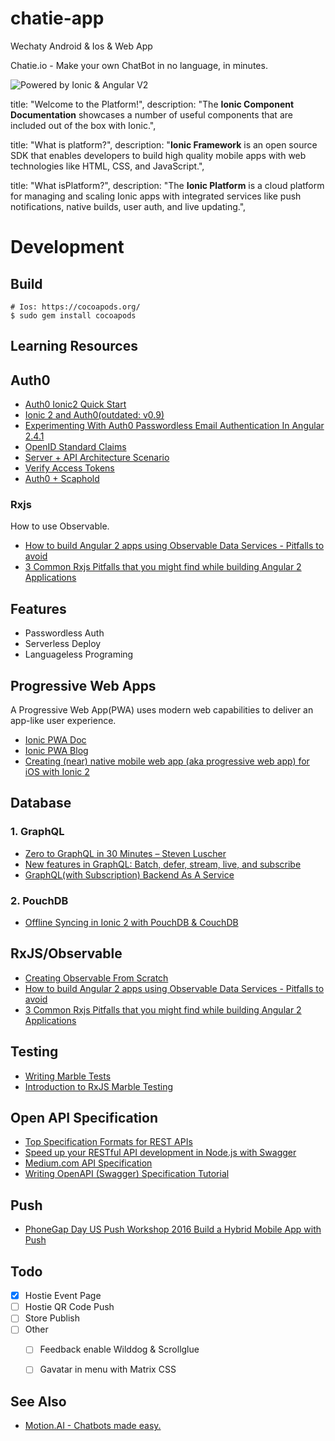 # chatie-app
Wechaty Android & Ios & Web App

Chatie.io - Make your own ChatBot in no language, in minutes.

![Powered by Ionic & Angular V2](https://ionicframework.com/img/blog/ionic-angular-v2.jpg "Powered by Ionic & Angular V2")

title: "Welcome to the Platform!",
description: "The <b>Ionic Component Documentation</b> showcases a number of useful components that are included out of the box with Ionic.",

title: "What is platform?",
description: "<b>Ionic Framework</b> is an open source SDK that enables developers to build high quality mobile apps with web technologies like HTML, CSS, and JavaScript.",

title: "What isPlatform?",
description: "The <b>Ionic Platform</b> is a cloud platform for managing and scaling Ionic apps with integrated services like push notifications, native builds, user auth, and live updating.",


# Development

## Build

```shell
# Ios: https://cocoapods.org/
$ sudo gem install cocoapods
```

## Learning Resources

## Auth0

* [Auth0 Ionic2 Quick Start](https://auth0.com/docs/quickstart/native/ionic2)
* [Ionic 2 and Auth0(outdated: v0.9)](http://blog.ionic.io/ionic-2-and-auth0/)
* [Experimenting With Auth0 Passwordless Email Authentication In Angular 2.4.1](https://www.bennadel.com/blog/3207-experimenting-with-auth0-passwordless-email-authentication-in-angular-2-4-1.htm)
* [OpenID Standard Claims](https://openid.net/specs/openid-connect-core-1_0.html#StandardClaims)
* [Server + API Architecture Scenario](https://auth0.com/docs/architecture-scenarios/application/server-api)
* [Verify Access Tokens](https://auth0.com/docs/api-auth/tutorials/verify-access-token)
* [Auth0 + Scaphold](https://scaphold.io/community/questions/scaphold-social-login/)

### Rxjs

How to use Observable.

* [How to build Angular 2 apps using Observable Data Services - Pitfalls to avoid](http://blog.angular-university.io/how-to-build-angular2-apps-using-rxjs-observable-data-services-pitfalls-to-avoid/)
* [3 Common Rxjs Pitfalls that you might find while building Angular 2 Applications](http://blog.angular-university.io/angular-2-rxjs-common-pitfalls/)

## Features

* Passwordless Auth
* Serverless Deploy
* Languageless Programing

## Progressive Web Apps

A Progressive Web App(PWA) uses modern web capabilities to deliver an app-like user experience.

* [Ionic PWA Doc](http://ionicframework.com/docs/v2/resources/progressive-web-apps/)
* [Ionic PWA Blog](http://blog.ionic.io/navigating-the-world-of-progressive-web-apps-with-ionic-2/)
* [Creating (near) native mobile web app (aka progressive web app) for iOS with Ionic 2](https://technology.amis.nl/2016/08/16/creating-near-native-mobile-web-app-aka-progressive-web-app-for-ios-with-ionic-2/)

## Database

### 1. GraphQL

* [Zero to GraphQL in 30 Minutes – Steven Luscher](https://www.youtube.com/watch?v=UBGzsb2UkeY)
* [New features in GraphQL: Batch, defer, stream, live, and subscribe](https://dev-blog.apollodata.com/new-features-in-graphql-batch-defer-stream-live-and-subscribe-7585d0c28b07#.tzc669fjv)
* [GraphQL(with Subscription) Backend As A Service](https://scaphold.io/)

### 2. PouchDB

* [Offline Syncing in Ionic 2 with PouchDB & CouchDB](https://www.joshmorony.com/offline-syncing-in-ionic-2-with-pouchdb-couchdb/)

## RxJS/Observable

* [Creating Observable From Scratch](https://egghead.io/lessons/rxjs-creating-observable-from-scratch)
* [How to build Angular 2 apps using Observable Data Services - Pitfalls to avoid](http://blog.angular-university.io/how-to-build-angular2-apps-using-rxjs-observable-data-services-pitfalls-to-avoid/)
* [3 Common Rxjs Pitfalls that you might find while building Angular 2 Applications](http://blog.angular-university.io/angular-2-rxjs-common-pitfalls/)

## Testing

* [Writing Marble Tests](https://github.com/ReactiveX/rxjs/blob/master/doc/writing-marble-tests.md)
* [Introduction to RxJS Marble Testing](https://egghead.io/lessons/rxjs-introduction-to-rxjs-marble-testing)

## Open API Specification

* [Top Specification Formats for REST APIs](http://nordicapis.com/top-specification-formats-for-rest-apis/)
* [Speed up your RESTful API development in Node.js with Swagger](https://scotch.io/tutorials/speed-up-your-restful-api-development-in-node-js-with-swagger)
* [Medium.com API Specification](https://github.com/amardeshbd/medium-api-specification)
* [Writing OpenAPI (Swagger) Specification Tutorial](https://apihandyman.io/writing-openapi-swagger-specification-tutorial-part-1-introduction/)

## Push

* [PhoneGap Day US Push Workshop 2016 Build a Hybrid Mobile App with Push](http://macdonst.github.io/push-workshop/index.html)


## Todo

* [x] Hostie Event Page
* [ ] Hostie QR Code Push
* [ ] Store Publish
* [ ] Other
  - [ ] Feedback enable Wilddog & Scrollglue
  - [ ] Gavatar in menu with Matrix CSS


## See Also

* [Motion.AI - Chatbots made easy.](https://www.motion.ai)
